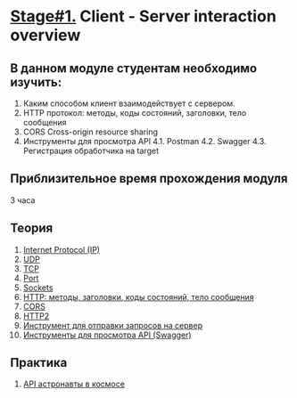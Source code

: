 # [Stage#1.](../../) Client - Server interaction overview
## В данном модуле студентам необходимо изучить:
1. Каким способом клиент взаимодействует с сервером.
2. HTTP протокол: методы, коды состояний, заголовки, тело сообщения
3. CORS Cross-origin resource sharing
4. Инструменты для просмотра API
        4.1. Postman
        4.2. Swagger
        4.3. Регистрация обработчика на target

## Приблизительное время прохождения модуля
3 часа

## Теория 
1. [Internet Protocol (IP)](https://ru.wikipedia.org/wiki/IP)
2. [UDP](https://ru.wikipedia.org/wiki/UDP)
3. [TCP](https://ru.wikipedia.org/wiki/Transmission_Control_Protocol)
4. [Port](https://en.wikipedia.org/wiki/Port_(computer_networking))
5. [Sockets](https://en.wikipedia.org/wiki/Network_socket)
6. [HTTP: методы, заголовки, коды состояний, тело сообщения](https://ru.wikipedia.org/wiki/HTTP)
7. [CORS](https://en.wikipedia.org/wiki/Cross-origin_resource_sharing)
8. [HTTP2](https://ru.wikipedia.org/wiki/HTTP/2)
9. [Инструмент для отправки запросов на сервер](https://www.postman.com/downloads)
10. [Инструменты для просмотра API (Swagger)](https://petstore.swagger.io/#/)

## Практика 
1. [API астронавты в космосе](http://open-notify.org/Open-Notify-API/)


